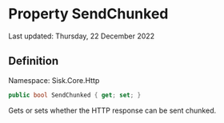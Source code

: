 # Property SendChunked
Last updated: Thursday, 22 December 2022

## Definition
Namespace: Sisk.Core.Http

```csharp
public bool SendChunked { get; set; }
```

Gets or sets whether the HTTP response can be sent chunked.

